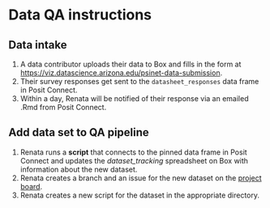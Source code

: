 # Data QA instructions


## Data intake 

1. A data contributor uploads their data to Box and fills in the form at <https://viz.datascience.arizona.edu/psinet-data-submission>. 
1. Their survey responses get sent to the `datasheet_responses` data frame in Posit Connect.
1. Within a day, Renata will be notified of their response via an emailed .Rmd from Posit Connect.

## Add data set to QA pipeline

1. Renata runs a **script** that connects to the pinned data frame in Posit Connect and updates the *dataset_tracking* spreadsheet on Box with information about the new dataset.
1. Renata creates a branch and an issue for the new dataset on the [project board](https://github.com/orgs/PSInetRCN/projects/1).
1. Renata creates a new script for the dataset in the appropriate directory.


